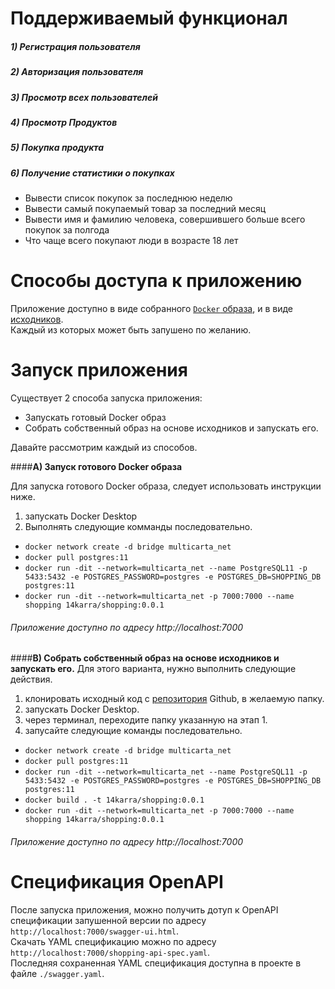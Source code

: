 Поддерживаемый функционал
====
##### 1) Регистрация пользователя
##### 2) Авторизация пользователя
##### 3) Просмотр всех пользователей
##### 4) Просмотр Продуктов
##### 5) Покупка продукта
##### 6) Получение статистики о покупках
- Вывести список покупок за последнюю неделю
- Вывести самый покупаемый товар за последний месяц
- Вывести имя и фамилию человека, совершившего больше всего покупок за полгода
- Что чаще всего покупают люди в возрасте 18 лет<br>

Способы доступа к приложению
====
Приложение доступно в виде собранного [`Docker` образа](https://hub.docker.com/repository/docker/14karra/shopping),
 и в виде [исходников](https://github.com/14karra/multicarta-shopping).<br> Каждый из которых может быть запушено по желанию. 


Запуск приложения
====
Существует 2 способа запуска приложения:
- Запускать готовый Docker образ
- Собрать собственный образ на основе исходников и запускать его.

Давайте рассмотрим каждый из способов.

####<b>A) Запуск готового Docker образа</b>

Для запуска готового Docker образа, следует использовать инструкции ниже.<br>
1) запускать Docker Desktop
2) Выполнять следующие комманды последовательно.
- `docker network create -d bridge multicarta_net`
- `docker pull postgres:11`
- `docker run -dit --network=multicarta_net --name PostgreSQL11 -p 5433:5432 -e POSTGRES_PASSWORD=postgres -e POSTGRES_DB=SHOPPING_DB postgres:11`
- `docker run -dit --network=multicarta_net -p 7000:7000 --name shopping 14karra/shopping:0.0.1`

###### Приложение доступно по адресу http://localhost:7000

####<b>B) Собрать собственный образ на основе исходников и запускать его.</b>
Для этого варианта, нужно выполнить следующие действия.<br>
1) клонировать исходный код с [репозитория](https://github.com/14karra/multicarta-shopping) Github, в желаемую папку.
3) запускать Docker Desktop.
2) через терминал, переходите папку указанную на этап 1.
3) запусайте следующие команды последовательно.
- `docker network create -d bridge multicarta_net`
- `docker pull postgres:11`
- `docker run -dit --network=multicarta_net --name PostgreSQL11 -p 5433:5432 -e POSTGRES_PASSWORD=postgres -e POSTGRES_DB=SHOPPING_DB postgres:11`  
- `docker build . -t 14karra/shopping:0.0.1`
- `docker run -dit --network=multicarta_net -p 7000:7000 --name shopping 14karra/shopping:0.0.1`

###### Приложение доступно по адресу http://localhost:7000

Спецификация OpenAPI
====
После запуска приложения, можно получить дотуп к OpenAPI спецификации запушенной версии по адресу `http://localhost:7000/swagger-ui.html`.<br>
Скачать YAML спецификацию можно по адресу `http://localhost:7000/shopping-api-spec.yaml`.<br>
Последняя сохраненная YAML спецификация доступна в проекте в файле `./swagger.yaml`.
